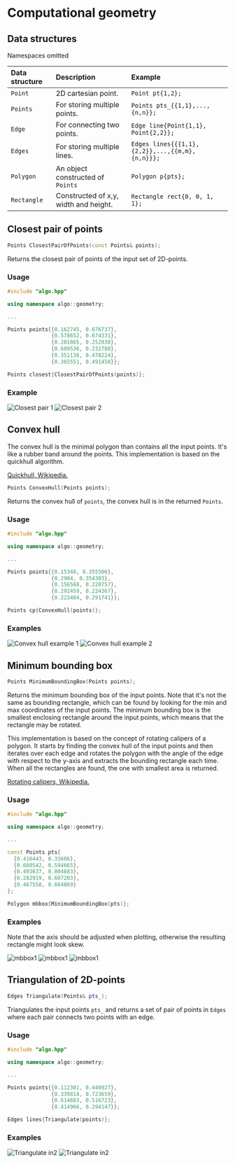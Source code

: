 Computational geometry
=============

## Data structures
Namespaces omitted

|Data structure| Description | Example |
|:---|:---|:---|
|`Point`        | 2D cartesian point.                   | `Point pt{1,2};` |
|`Points`       | For storing multiple points.          | `Points pts_{{1,1},...,{n,n}};` |
|`Edge`         | For connecting two points.            | `Edge line{Point{1,1}, Point{2,2}};`|
|`Edges`        | For storing multiple lines.           | `Edges lines{{{1,1},{2,2}},...,{{m,m},{n,n}}};`|
|`Polygon`      | An object constructed of `Points`     | `Polygon p{pts};` |
|`Rectangle`    | Constructed of x,y, width and height. | `Rectangle rect{0, 0, 1, 1};` |

## Closest pair of points

```cpp
Points ClosestPairOfPoints(const Points& points);
```
Returns the closest pair of points of the input set of 2D-points.

### Usage

```cpp
#include "algo.hpp"

using namespace algo::geometry;

...

Points points{{0.162745, 0.676737},
              {0.578652, 0.674331},
              {0.201865, 0.252038},
              {0.609536, 0.232788},
              {0.351138, 0.478224},
              {0.365551, 0.491458}};

Points closest{ClosestPairOfPoints(points)};
```

### Example

![Closest pair 1](images/closest_pair1.png) ![Closest pair 2](images/closest_pair2.png)

## Convex hull

The convex hull is the minimal polygon than contains all the input points. It's like a rubber band around the points.
This implementation is based on the quickhull algorithm.

[Quickhull, Wikipedia.](https://en.wikipedia.org/wiki/Quickhull)

```cpp
Points ConvexHull(Points points);
```

Returns the convex hull of `points`, the convex hull is in the returned `Points`.

### Usage

```cpp
#include "algo.hpp"

using namespace algo::geometry;

...

Points points{{0.15348, 0.355506},
              {0.2904, 0.354303},
              {0.156568, 0.220757},
              {0.292459, 0.224367},
              {0.223484, 0.291741}};

Points cp{ConvexHull(points)};
```

### Examples

![Convex hull example 1](images/convex_hull1.png) ![Convex hull example 2](images/convex_hull2.png)

## Minimum bounding box

```cpp
Points MinimumBoundingBox(Points points);
```

Returns the minimum bounding box of the input points. Note that it's not the same as bounding rectangle, which can be found by looking for the min and max coordinates of the input points. The minimum bounding box is the smallest enclosing rectangle around the input points, which means that the rectangle may be rotated.

This implementation is based on the concept of rotating calipers of a polygon. It starts by finding the convex hull of the input points and then iterates over each edge and rotates the polygon with the angle of the edge with respect to the y-axis and extracts the bounding rectangle each time. When all the rectangles are found, the one with smallest area is returned.

[Rotating calipers, Wikipedia.](https://en.wikipedia.org/wiki/Rotating_calipers)

### Usage

```cpp
#include "algo.hpp"

using namespace algo::geometry;

...

const Points pts{
  {0.416443, 0.33606},
  {0.660542, 0.594665},
  {0.493637, 0.804683},
  {0.282919, 0.607203},
  {0.467558, 0.604069}
};

Polygon mbbox{MinimumBoundingBox(pts)};
```

### Examples

Note that the axis should be adjusted when plotting, otherwise the resulting rectangle might look skew.

![mbbox1](images/mbbox1.png) ![mbbox1](images/mbbox2.png) ![mbbox1](images/mbbox3.png)

## Triangulation of 2D-points

```cpp
Edges Triangulate(Points& pts_);
```

Triangulates the input points `pts_` and returns a set of pair of points in `Edges` where each pair connects two points with an edge.

### Usage

```cpp
#include "algo.hpp"

using namespace algo::geometry;

...

Points points{{0.112301, 0.440927},
              {0.339814, 0.723659},
              {0.614683, 0.516723},
              {0.414966, 0.294147}};

Edges lines{Triangulate(points)};
```

### Examples

![Triangulate in2](images/triangulate_out1.png) ![Triangulate in2](images/triangulate_out3.png)